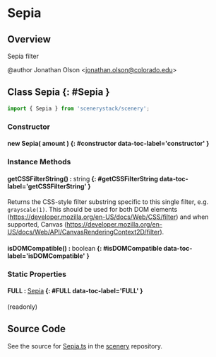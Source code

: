 # Sepia

## Overview

Sepia filter

@author Jonathan Olson &lt;jonathan.olson@colorado.edu&gt;

## Class Sepia {: #Sepia }


```js
import { Sepia } from 'scenerystack/scenery';
```
### Constructor

#### new Sepia( amount ) {: #constructor data-toc-label='constructor' }

### Instance Methods

#### getCSSFilterString() : <span style="font-weight: 400;"><span style="color: hsla(calc(var(--md-hue) + 180deg),80%,40%,1);">string</span></span> {: #getCSSFilterString data-toc-label='getCSSFilterString' }

Returns the CSS-style filter substring specific to this single filter, e.g. `grayscale(1)`. This should be used for
both DOM elements (https://developer.mozilla.org/en-US/docs/Web/CSS/filter) and when supported, Canvas
(https://developer.mozilla.org/en-US/docs/Web/API/CanvasRenderingContext2D/filter).

#### isDOMCompatible() : <span style="font-weight: 400;"><span style="color: hsla(calc(var(--md-hue) + 180deg),80%,40%,1);">boolean</span></span> {: #isDOMCompatible data-toc-label='isDOMCompatible' }

### Static Properties

#### FULL : <span style="font-weight: 400;">[Sepia](../scenery/Sepia.md)</span> {: #FULL data-toc-label='FULL' }

(readonly)



## Source Code

See the source for [Sepia.ts](https://github.com/phetsims/scenery/blob/main/js/filters/Sepia.ts) in the [scenery](https://github.com/phetsims/scenery) repository.
